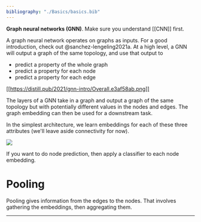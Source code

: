 ```yaml
---
bibliography: "./Basics/basics.bib"
---
```


**Graph neural networks (GNN)**. Make sure you understand [[CNN]] first. 

A graph neural network operates on graphs as inputs. For a good introduction, check out @sanchez-lengeling2021a. At a high level, a GNN will output a graph of the same topology, and use that output to

- predict a property of the whole graph
- predict a property for each node
- predict a property for each edge

[[https://distill.pub/2021/gnn-intro/Overall.e3af58ab.png]]

The layers of a GNN take in a graph and output a graph of the same topology but with potentially different values in the nodes and edges. The graph embedding can then be used for a downstream task.

In the simplest architecture, we learn embeddings for each of these three attributes (we'll leave aside connectivity for now).

![](https://distill.pub/2021/gnn-intro/arch_independent.0efb8ae7.png)

If you want to do node prediction, then apply a classifier to each node embedding.

# Pooling

Pooling gives information from the edges to the nodes. That involves gathering the embeddings, then aggregating them.

---